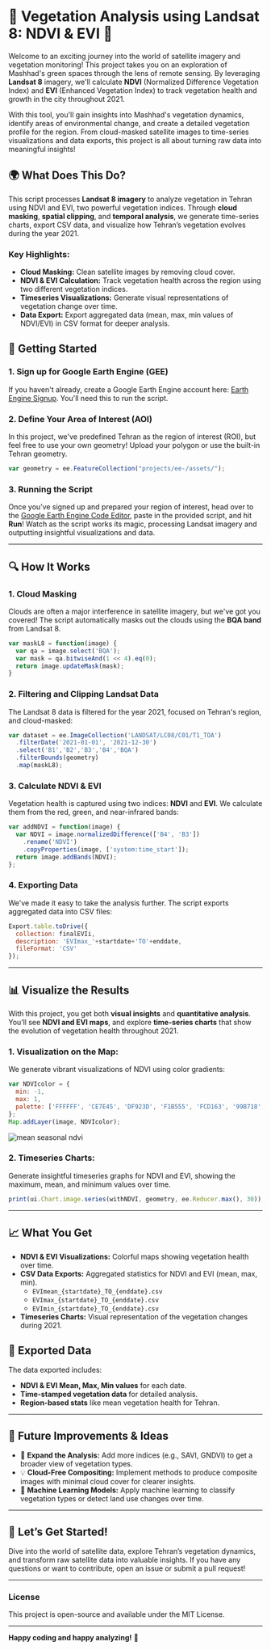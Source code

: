 
# 🌱 **Vegetation Analysis using Landsat 8: NDVI & EVI** 🌱

Welcome to an exciting journey into the world of satellite imagery and vegetation monitoring! This project takes you on an exploration of Mashhad's green spaces through the lens of remote sensing. By leveraging **Landsat 8** imagery, we'll calculate **NDVI** (Normalized Difference Vegetation Index) and **EVI** (Enhanced Vegetation Index) to track vegetation health and growth in the city throughout 2021.

With this tool, you'll gain insights into Mashhad's vegetation dynamics, identify areas of environmental change, and create a detailed vegetation profile for the region. From cloud-masked satellite images to time-series visualizations and data exports, this project is all about turning raw data into meaningful insights!

## 🌍 **What Does This Do?**

This script processes **Landsat 8 imagery** to analyze vegetation in Tehran using NDVI and EVI, two powerful vegetation indices. Through **cloud masking**, **spatial clipping**, and **temporal analysis**, we generate time-series charts, export CSV data, and visualize how Tehran’s vegetation evolves during the year 2021.

### Key Highlights:

- **Cloud Masking:** Clean satellite images by removing cloud cover.
- **NDVI & EVI Calculation:** Track vegetation health across the region using two different vegetation indices.
- **Timeseries Visualizations:** Generate visual representations of vegetation change over time.
- **Data Export:** Export aggregated data (mean, max, min values of NDVI/EVI) in CSV format for deeper analysis.

## 🚀 **Getting Started**

### 1. **Sign up for Google Earth Engine (GEE)**

If you haven't already, create a Google Earth Engine account here: [Earth Engine Signup](https://signup.earthengine.google.com/). You'll need this to run the script.

### 2. **Define Your Area of Interest (AOI)**

In this project, we've predefined Tehran as the region of interest (ROI), but feel free to use your own geometry! Upload your polygon or use the built-in Tehran geometry.

```javascript
var geometry = ee.FeatureCollection("projects/ee-/assets/");
```

### 3. **Running the Script**

Once you’ve signed up and prepared your region of interest, head over to the [Google Earth Engine Code Editor](https://code.earthengine.google.com/), paste in the provided script, and hit **Run**! Watch as the script works its magic, processing Landsat imagery and outputting insightful visualizations and data.

---

## 🔍 **How It Works**

### 1. **Cloud Masking**
Clouds are often a major interference in satellite imagery, but we've got you covered! The script automatically masks out the clouds using the **BQA band** from Landsat 8.

```javascript
var maskL8 = function(image) {
  var qa = image.select('BQA');
  var mask = qa.bitwiseAnd(1 << 4).eq(0);
  return image.updateMask(mask);
}
```

### 2. **Filtering and Clipping Landsat Data**
The Landsat 8 data is filtered for the year 2021, focused on Tehran's region, and cloud-masked:

```javascript
var dataset = ee.ImageCollection('LANDSAT/LC08/C01/T1_TOA')
  .filterDate('2021-01-01', '2021-12-30')
  .select('B1','B2','B3','B4','BQA')
  .filterBounds(geometry)
  .map(maskL8);
```

### 3. **Calculate NDVI & EVI**
Vegetation health is captured using two indices: **NDVI** and **EVI**. We calculate them from the red, green, and near-infrared bands:

```javascript
var addNDVI = function(image) {
  var NDVI = image.normalizedDifference(['B4', 'B3'])
    .rename('NDVI')
    .copyProperties(image, ['system:time_start']);
  return image.addBands(NDVI);
};
```

### 4. **Exporting Data**
We've made it easy to take the analysis further. The script exports aggregated data into CSV files:

```javascript
Export.table.toDrive({
  collection: finalEVIi,
  description: 'EVImax_'+startdate+'TO'+enddate,
  fileFormat: 'CSV'
});
```

---

## 📊 **Visualize the Results**

With this project, you get both **visual insights** and **quantitative analysis**. You’ll see **NDVI and EVI maps**, and explore **time-series charts** that show the evolution of vegetation health throughout 2021.

### 1. **Visualization on the Map:**
We generate vibrant visualizations of NDVI using color gradients:

```javascript
var NDVIcolor = {
  min: -1,
  max: 1,
  palette: ['FFFFFF', 'CE7E45', 'DF923D', 'F1B555', 'FCD163', '99B718', '74A901', '66A000', '529400', '3E8601', '207401', '056201', '004C00', '023B01', '012E01', '011D01', '011301'],
};
Map.addLayer(image, NDVIcolor);
```
![mean seasonal ndvi](https://github.com/user-attachments/assets/92102645-c46d-484a-8109-33eb5d0d3d49)
### 2. **Timeseries Charts:**
Generate insightful timeseries graphs for NDVI and EVI, showing the maximum, mean, and minimum values over time.

```javascript
print(ui.Chart.image.series(withNDVI, geometry, ee.Reducer.max(), 30));
```

---

## 📈 **What You Get**

- **NDVI & EVI Visualizations:** Colorful maps showing vegetation health over time.
- **CSV Data Exports:** Aggregated statistics for NDVI and EVI (mean, max, min).
  - `EVImean_{startdate}_TO_{enddate}.csv`
  - `EVImax_{startdate}_TO_{enddate}.csv`
  - `EVImin_{startdate}_TO_{enddate}.csv`
- **Timeseries Charts:** Visual representation of the vegetation changes during 2021.

## 📝 **Exported Data**

The data exported includes:
- **NDVI & EVI Mean, Max, Min values** for each date.
- **Time-stamped vegetation data** for detailed analysis.
- **Region-based stats** like mean vegetation health for Tehran.

---

## 🎉 **Future Improvements & Ideas**

- 🌿 **Expand the Analysis:** Add more indices (e.g., SAVI, GNDVI) to get a broader view of vegetation types.
- 💡 **Cloud-Free Compositing:** Implement methods to produce composite images with minimal cloud cover for clearer insights.
- 🤖 **Machine Learning Models:** Apply machine learning to classify vegetation types or detect land use changes over time.

---

## 🚀 **Let’s Get Started!**

Dive into the world of satellite data, explore Tehran’s vegetation dynamics, and transform raw satellite data into valuable insights. If you have any questions or want to contribute, open an issue or submit a pull request!

---

### License

This project is open-source and available under the MIT License.

---

**Happy coding and happy analyzing!** 🌱

